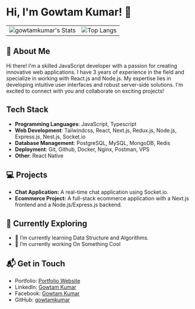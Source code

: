 # Hi, I'm Gowtam Kumar! 👋

<table style="border: none;">
  <tr style="border: none;">
    <td style="border: none;">
      <img src="https://github-readme-stats.vercel.app/api?username=gowtamkumar&theme=vue-dark&show_icons=true&hide_border=true&count_private=true" alt="gowtamkumar's Stats" />
    </td>
    <td style="border: none;">
      <img src="https://github-readme-stats.vercel.app/api/top-langs/?username=gowtamkumar&theme=vue-dark" alt="Top Langs" />
    </td>
  </tr>
</table>

## 🚀 About Me

Hi there! I'm a skilled JavaScript developer with a passion for creating innovative web applications. I have 3 years of experience in the field and specialize in working with React.js and Node.js. My expertise lies in developing intuitive user interfaces and robust server-side solutions. I'm excited to connect with you and collaborate on exciting projects!

## Tech Stack

- **Programming Languages**: JavaScript, Typescript
- **Web Development**: Tailwindcss, React, Next.js, Redux.js, Node.js, Express.js, Nest.js, Socket.io
- **Database Management**: PostgreSQL, MySQL, MongoDB, Redis
- **Deployment**: Git, Github, Docker, Nginx, Postman, VPS
- **Other**: React Native
<!-- - **Cloud Platforms**: VPS -->

## 💻 Projects

- **Chat Application:** A real-time chat application using Socket.io.
- **Ecommerce Project:** A full-stack ecommerce application with a Next.js frontend and a Node.js/Express.js backend.

<!-- ## 🏆 Achievements

- 🌟 Completed Hacktoberfest 2023 - Contributed to open source projects and celebrated the spirit of collaboration.
- 🏆 [Your Achievement]: A brief description of your achievement.

## 📝 Blog Posts

- [Blog Post Title 1](link-to-your-blog-post): A brief description of your blog post.
- [Blog Post Title 2](link-to-your-blog-post): A brief description of your blog post. -->

## 🌱 Currently Exploring

- 🔭 I’m currently learning Data Structure and Algorithms.
- 🌱 I’m currently working On Something Cool

## 📬 Get in Touch

- Portfolio: [Portfolio Website](https://gowtamkumar.vercel.app/)
- LinkedIn: [Gowtam Kumar](https://linkedin.com/in/gowtamkumar)
- Facebook: [Gowtam Kumar](https://www.facebook.com/Gowtamkumar17)
- GitHub: [gowtamkumar](https://github.com/gowtamkumar)

```

```

